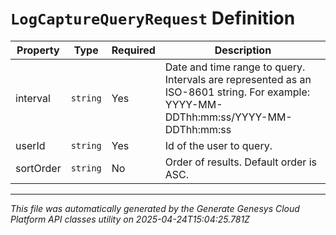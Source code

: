 # `LogCaptureQueryRequest` Definition

| Property | Type | Required | Description |
|----------|------|----------|-------------|
| interval | `string` | Yes | Date and time range to query. Intervals are represented as an ISO-8601 string. For example: YYYY-MM-DDThh:mm:ss/YYYY-MM-DDThh:mm:ss |
| userId | `string` | Yes | Id of the user to query. |
| sortOrder | `string` | No | Order of results. Default order is ASC. |

---

*This file was automatically generated by the Generate Genesys Cloud Platform API classes utility on 2025-04-24T15:04:25.781Z*